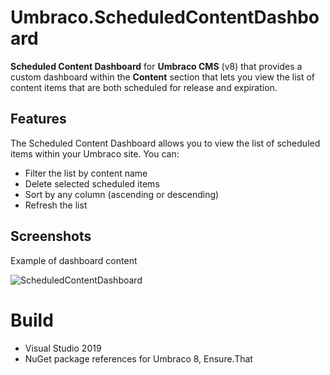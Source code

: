 # Umbraco.ScheduledContentDashboard

**Scheduled Content Dashboard** for **Umbraco CMS** (v8) that provides a custom dashboard within the **Content** section that lets you view the list of content items that are both scheduled for release and expiration.

## Features ##

The Scheduled Content Dashboard allows you to view the list of scheduled items within your Umbraco site. You can:

- Filter the list by content name
- Delete selected scheduled items
- Sort by any column (ascending or descending)
- Refresh the list

## Screenshots ##

Example of dashboard content

![ScheduledContentDashboard](https://user-images.githubusercontent.com/13589850/116984810-8da60500-acc3-11eb-94bb-74d1ad50c11b.png)

# Build

- Visual Studio 2019
- NuGet package references for Umbraco 8, Ensure.That
